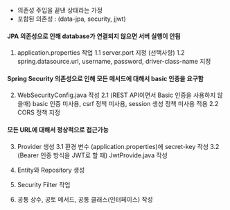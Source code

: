 - 의존성 주입을 끝낸 상태라는 가정
- 포함된 의존성 : (data-jpa, security, jjwt)

#### JPA 의존성으로 인해 database가 연결되지 않으면 서버 실행이 안됨
1. application.properties 작업
1.1 server.port 지정 (선택사항)
1.2 spring.datasource.url, username, password, driver-class-name 지정

#### Spring Security 의존성으로 인해 모든 메서드에 대해서 basic 인증을 요구함
2. WebSecurityConfig.java 작성
2.1 (REST API이면서 Basic 인증을 사용하지 않을때) basic 인증 미사용, csrf 정책 미사용, session 생성 정책 미사용 적용
2.2 CORS 정책 지정

#### 모든 URL에 대해서 정상적으로 접근가능

3. Provider 생성
3.1 환경 변수 (application.properties)에 secret-key 작성
3.2 (Bearer 인증 방식을 JWT로 할 때) JwtProvide.java 작성

4. Entity와 Repository 생성

5. Security Filter 작업

6. 공통 상수, 공토 메서드, 공통 클래스(인터페이스) 작성